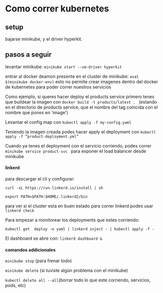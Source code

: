 # Como correr kubernetes

## setup
bajarse minikube, y el driver hyperkit.

## pasos a seguir
levantar minikube: 
```minikube start --vm-driver hyperkit```

entrar al docker deamon presente en el cluster de minikube: ```eval $(minikube docker-env)```
esto no permite crear imagenes dentro del docker de kubernetes para poder correr nuestros servicios

Como ejemplo, si queres hacer deploy el products service primero tenes que buildear la imagen con ```docker build -t products/latest . ``` (estando en el directorio de products service, que el nombre del tag coincida con el nombre que pones en 'image')

Levantar el config map con ```kubectl apply -f my-config.yaml```

Teniendo la imagen creada podes hacer apply el deployment con ```kubectl apply -f “product-deployment.yml”```

Cuando ya tenes el deployment con el servicio corriendo, podes correr ```minikube service product-svc ``` para exponer el load balancer desde minikube

#### linkerd

para descargar el cli y configurar:

```curl -sL https://run.linkerd.io/install | sh```

```export PATH=$PATH:$HOME/.linkerd2/bin```

para ver si el cluster esta en buen estado para correr linkerd podes usar ```linkerd check```

Para empezar a monitorear los deployments que estes corriendo:

```kubectl get  deploy -o yaml | linkerd inject - | kubectl apply -f - ```

El dashboard se abre con:
```linkerd dashboard &```

#### comandos addicionales
```minikube stop``` (para frenar todo)

```minikube delete``` (si tuviste algún problema con el minikube)

```kubectl delete all --all```(borrar todo lo que este corriendo, servicios, pods, etc)
